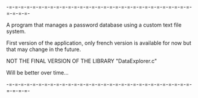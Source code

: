 -=-=-=-=-=-=-=-=-=-=-=-=-=-=-=-=-=-=-=-=-=-=-=-=-=-=-=-=-=-=-=-=-=-=-=-

A program that manages a password database using a custom text file system.

First version of the application, only french version is available for 
now but that may change in the future. 

NOT THE FINAL VERSION OF THE LIBRARY "DataExplorer.c"

Will be better over time...

-=-=-=-=-=-=-=-=-=-=-=-=-=-=-=-=-=-=-=-=-=-=-=-=-=-=-=-=-=-=-=-=-=-=-=-
